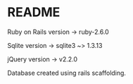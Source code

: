 # README

Ruby on Rails version -> ruby-2.6.0

Sqlite version -> sqlite3 ~> 1.3.13

jQuery version -> v2.2.0

Database created using rails scaffolding.
